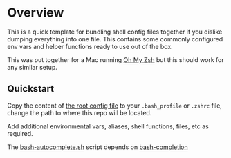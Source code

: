 # Overview

This is a quick template for bundling shell config files together if you dislike dumping everything into one file. This contains some commonly configured env vars and helper functions ready to use out of the box.

This was put together for a Mac running [Oh My Zsh](https://ohmyz.sh/) but this should work for any similar setup.

## Quickstart

Copy the content of [the root config file](`./root_config.sh`) to your `.bash_profile` or `.zshrc` file, change the path to where this repo will be located.

Add additional environmental vars, aliases, shell functions, files, etc as required.

The [bash-autocomplete.sh](./shell_configs/bash-autocomplete.sh) script depends on [bash-completion](https://github.com/scop/bash-completion)
